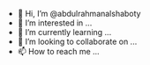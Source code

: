 - 👋 Hi, I’m @abdulrahmanalshaboty
- 👀 I’m interested in ...
- 🌱 I’m currently learning ...
- 💞️ I’m looking to collaborate on ...
- 📫 How to reach me ...

<!---
abdulrahmanalshaboty/abdulrahmanalshaboty is a ✨ special ✨ repository because its `README.md` (this file) appears on your GitHub profile.
You can click the Preview link to take a look at your changes.
--->

